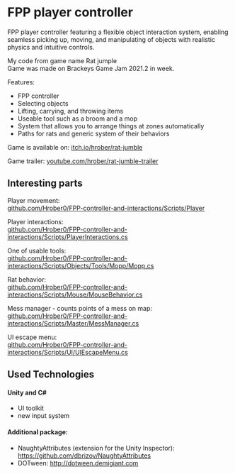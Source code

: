 # FPP player controller

FPP player controller featuring a flexible object interaction system, enabling seamless picking up, moving, and manipulating of objects with realistic physics and intuitive controls.

My code from game name Rat jumple <br>
Game was made on Brackeys Game Jam 2021.2 in week.

Features:
- FPP controller
- Selecting objects
- Lifting, carrying, and throwing items
- Useable tool such as a broom and a mop
- System that allows you to arrange things at zones automatically
- Paths for rats and generic system of their behaviors

Game is available on: [itch.io/hrober/rat-jumble](https://hrober.itch.io/rat-jumble)

Game trailer: [youtube.com/hrober/rat-jumble-trailer](https://www.youtube.com/watch?v=v8mOhGNQn1E)

## Interesting parts

Player movement:<br>
[github.com/Hrober0/FPP-controller-and-interactions/Scripts/Player](https://github.com/Hrober0/FPP-controller-and-interactions/tree/main/Scripts/Player)

Player interactions:<br>
[github.com/Hrober0/FPP-controller-and-interactions/Scripts/PlayerInteractions.cs](https://github.com/Hrober0/FPP-controller-and-interactions/blob/main/Scripts/Player/PlayerInteractions.cs)

One of usable tools:<br>
[github.com/Hrober0/FPP-controller-and-interactions/Scripts/Objects/Tools/Mopp/Mopp.cs](https://github.com/Hrober0/FPP-controller-and-interactions/blob/main/Scripts/Objects/Tools/Mopp/Mopp.cs)

Rat behavior:<br>
[github.com/Hrober0/FPP-controller-and-interactions/Scripts/Mouse/MouseBehavior.cs](https://github.com/Hrober0/FPP-controller-and-interactions/blob/main/Scripts/Mouse/MouseBehavior.cs)

Mess manager - counts points of a mess on map:<br>
[github.com/Hrober0/FPP-controller-and-interactions/Scripts/Master/MessManager.cs](https://github.com/Hrober0/FPP-controller-and-interactions/blob/main/Scripts/Master/MessManager.cs)

UI escape menu:<br>
[github.com/Hrober0/FPP-controller-and-interactions/Scripts/UI/UIEscapeMenu.cs](https://github.com/Hrober0/FPP-controller-and-interactions/blob/main/Scripts/UI/UIEscapeMenu.cs)

## Used Technologies

#### Unity and C#
- UI toolkit
- new input system
#### Additional package:
- NaughtyAttributes (extension for the Unity Inspector): https://github.com/dbrizov/NaughtyAttributes
- DOTween: http://dotween.demigiant.com
